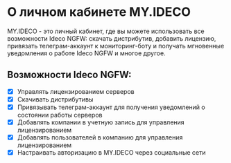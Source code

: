 # О личном кабинете MY.IDECO

MY.IDECO -  это личный кабинет, где вы можете использовать все возможности Ideco NGFW: скачать дистрибутив, добавить лицензию, привязать телеграм-аккаунт к мониторинг-боту и получать мгновенные уведомления о работе Ideco NGFW и многое другое.

## Возможности Ideco NGFW:

* [x] Управлять лицензированием серверов
* [x] Скачивать дистрибутивы
* [x] Привязывать телеграм-аккаунт для получения уведомлений о состоянии работы серверов
* [x] Добавлять компании в учетную запись для управления лицензированием 
* [x] Добавлять пользователей в компанию для управления лицензированием
* [x] Настраивать авторизацию в MY.IDECO через социальные сети
